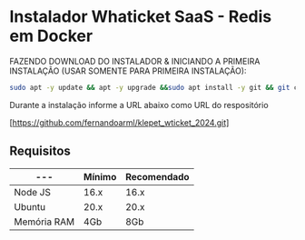 # Instalador Whaticket SaaS - Redis em Docker

FAZENDO DOWNLOAD DO INSTALADOR & INICIANDO A PRIMEIRA INSTALAÇÃO (USAR SOMENTE PARA PRIMEIRA INSTALAÇÃO):

```bash
sudo apt -y update && apt -y upgrade &&sudo apt install -y git && git clone https://github.com/fernandoarml/klepet_wticket_2024_instalador.git instalador && sudo chmod -R 777 instalador  && cd instalador  && sudo ./install_primaria
```

Durante a instalação informe a URL abaixo como URL do respositório

[https://github.com/fernandoarml/klepet_wticket_2024.git]

## Requisitos

| --- | Mínimo | Recomendado |
| --- | --- | --- |
| Node JS | 16.x | 16.x |
| Ubuntu | 20.x | 20.x |
| Memória RAM | 4Gb | 8Gb |  

